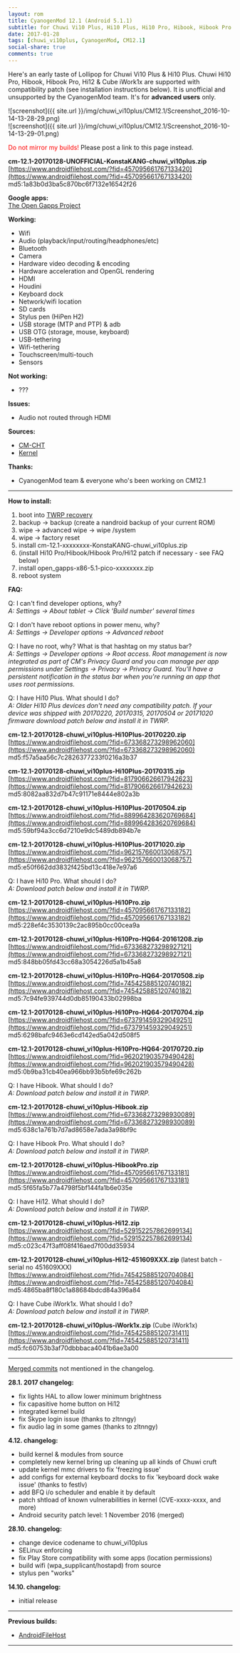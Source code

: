 ```yaml
---
layout: rom
title: CyanogenMod 12.1 (Android 5.1.1)
subtitle: for Chuwi Vi10 Plus, Hi10 Plus, Hi10 Pro, Hibook, Hibook Pro & Hi12
date: 2017-01-28
tags: [chuwi_vi10plus, CyanogenMod, CM12.1]
social-share: true
comments: true
---
```


Here's an early taste of Lollipop for Chuwi Vi10 Plus & Hi10 Plus. Chuwi Hi10 Pro, Hibook, Hibook Pro, Hi12 & Cube iWork1x are supported with compatibility patch (see installation instructions below). It is unofficial and unsupported by the CyanogenMod team. It's for **advanced users** only.

![screenshot]({{ site.url }}/img/chuwi_vi10plus/CM12.1/Screenshot_2016-10-14-13-28-29.png)  
![screenshot]({{ site.url }}/img/chuwi_vi10plus/CM12.1/Screenshot_2016-10-14-13-29-01.png)

<span style="color:#FF0000;">Do not mirror my builds!</span> Please post a link to this page instead.

**cm-12.1-20170128-UNOFFICIAL-KonstaKANG-chuwi_vi10plus.zip**  
[https://www.androidfilehost.com/?fid=457095661767133420](https://www.androidfilehost.com/?fid=457095661767133420)  
md5:1a83b0d3ba5c870bc6f7132e16542f26

**Google apps:**  
[The Open Gapps Project](http://opengapps.org/?arch=x86&api=5.1&variant=pico)

**Working:**

- Wifi
- Audio (playback/input/routing/headphones/etc)
- Bluetooth
- Camera
- Hardware video decoding & encoding
- Hardware acceleration and OpenGL rendering
- HDMI
- Houdini
- Keyboard dock
- Network/wifi location
- SD cards
- Stylus pen (HiPen H2)
- USB storage (MTP and PTP) & adb
- USB OTG (storage, mouse, keyboard)
- USB-tethering
- Wifi-tethering
- Touchscreen/multi-touch
- Sensors

**Not working:**

- ???

**Issues:**

- Audio not routed through HDMI

**Sources:**

- [CM-CHT](https://github.com/CM-CHT)
- [Kernel](https://github.com/CM-CHT/android_kernel_intel_cherrytrail/tree/cm-12.1)

**Thanks:**

- CyanogenMod team & everyone who's been working on CM12.1

----

**How to install:**

1. boot into [TWRP recovery](/devices/chuwi_vi10plus/TWRP)
2. backup -> backup (create a nandroid backup of your current ROM)
3. wipe -> advanced wipe -> wipe /system
4. wipe -> factory reset
5. install cm-12.1-xxxxxxxx-KonstaKANG-chuwi_vi10plus.zip
6. (install Hi10 Pro/Hibook/Hibook Pro/Hi12 patch if necessary - see FAQ below)
7. install open_gapps-x86-5.1-pico-xxxxxxxx.zip
8. reboot system

**FAQ:**

Q: I can't find developer options, why?  
*A: Settings -> About tablet -> Click 'Build number' several times*

Q: I don't have reboot options in power menu, why?  
*A: Settings -> Developer options -> Advanced reboot*

Q: I have no root, why? What is that hashtag on my status bar?  
*A: Settings -> Developer options -> Root access. Root management is now integrated as part of CM's Privacy Guard and you can manage per app permissions under Settings -> Privacy -> Privacy Guard. You'll have a persistent notification in the status bar when you're running an app that uses root permissions.*

Q: I have Hi10 Plus. What should I do?  
*A: Older Hi10 Plus devices don't need any compatibility patch. If your device was shipped with 20170220, 20170315, 20170504 or 20171020 firmware download patch below and install it in TWRP.*

**cm-12.1-20170128-chuwi_vi10plus-Hi10Plus-20170220.zip**  
[https://www.androidfilehost.com/?fid=673368273298962060](https://www.androidfilehost.com/?fid=673368273298962060)  
md5:f57a5aa56c7c2826377233f0216a3b37

**cm-12.1-20170128-chuwi_vi10plus-Hi10Plus-20170315.zip**  
[https://www.androidfilehost.com/?fid=817906626617942623](https://www.androidfilehost.com/?fid=817906626617942623)  
md5:8082aa832d7b47c91171e8444e802a3b

**cm-12.1-20170128-chuwi_vi10plus-Hi10Plus-20170504.zip**  
[https://www.androidfilehost.com/?fid=889964283620769684](https://www.androidfilehost.com/?fid=889964283620769684)  
md5:59bf94a3cc6d7210e9dc5489db894b7e

**cm-12.1-20170128-chuwi_vi10plus-Hi10Plus-20171020.zip**  
[https://www.androidfilehost.com/?fid=962157660013068757](https://www.androidfilehost.com/?fid=962157660013068757)  
md5:e50f662dd3832f425bd13c418e7e97a6

Q: I have Hi10 Pro. What should I do?  
*A: Download patch below and install it in TWRP.*

**cm-12.1-20170128-chuwi_vi10plus-Hi10Pro.zip**  
[https://www.androidfilehost.com/?fid=457095661767133182](https://www.androidfilehost.com/?fid=457095661767133182)  
md5:228ef4c3530139c2ac895b0cc00cea9a

**cm-12.1-20170128-chuwi_vi10plus-Hi10Pro-HQ64-20161208.zip**  
[https://www.androidfilehost.com/?fid=673368273298927121](https://www.androidfilehost.com/?fid=673368273298927121)  
md5:848bb05fd43cc68a3054226d5a1b45a8

**cm-12.1-20170128-chuwi_vi10plus-Hi10Pro-HQ64-20170508.zip**  
[https://www.androidfilehost.com/?fid=745425885120740182](https://www.androidfilehost.com/?fid=745425885120740182)  
md5:7c94fe939744d0db85190433b02998ba

**cm-12.1-20170128-chuwi_vi10plus-Hi10Pro-HQ64-20170704.zip**  
[https://www.androidfilehost.com/?fid=673791459329049251](https://www.androidfilehost.com/?fid=673791459329049251)  
md5:6298bafc9463e6cd142ed5a042d508f5

**cm-12.1-20170128-chuwi_vi10plus-Hi10Pro-HQ64-20170720.zip**  
[https://www.androidfilehost.com/?fid=962021903579490428](https://www.androidfilehost.com/?fid=962021903579490428)  
md5:0b9ba31cb40ea966bb93b5bfe69c262b

Q: I have Hibook. What should I do?  
*A: Download patch below and install it in TWRP.*

**cm-12.1-20170128-chuwi_vi10plus-Hibook.zip**  
[https://www.androidfilehost.com/?fid=673368273298930089](https://www.androidfilehost.com/?fid=673368273298930089)  
md5:638c1a761b7d7ad8658e7ada3a98bf9c

Q: I have Hibook Pro. What should I do?  
*A: Download patch below and install it in TWRP.*

**cm-12.1-20170128-chuwi_vi10plus-HibookPro.zip**  
[https://www.androidfilehost.com/?fid=457095661767133181](https://www.androidfilehost.com/?fid=457095661767133181)  
md5:5f65fa5b77a4798f5bf144fa1b6e035e

Q: I have Hi12. What should I do?  
*A: Download patch below and install it in TWRP.*

**cm-12.1-20170128-chuwi_vi10plus-Hi12.zip**  
[https://www.androidfilehost.com/?fid=529152257862699134](https://www.androidfilehost.com/?fid=529152257862699134)  
md5:c023c47f3aff08f416aed7f00dd35934

**cm-12.1-20170128-chuwi_vi10plus-Hi12-451609XXX.zip** (latest batch - serial no 451609XXX)  
[https://www.androidfilehost.com/?fid=745425885120704084](https://www.androidfilehost.com/?fid=745425885120704084)  
md5:4865ba8f180c1a88684bdcd84a396a84

Q: I have Cube iWork1x. What should I do?  
*A: Download patch below and install it in TWRP.*

**cm-12.1-20170128-chuwi_vi10plus-iWork1x.zip** (Cube iWork1x)  
[https://www.androidfilehost.com/?fid=745425885120731411](https://www.androidfilehost.com/?fid=745425885120731411)  
md5:fc60753b3af70dbbbaca4041b6ae3a00

----

[Merged commits](https://review.lineageos.org/#/q/status:merged++branch:cm-12.1+-project:%255E.*device.*+-project:%255E.*kernel.*,n,z) not mentioned in the changelog.

**28.1. 2017 changelog:**

- fix lights HAL to allow lower minimum brightness
- fix capasitive home button on Hi12
- integrated kernel build
- fix Skype login issue (thanks to zltnngy)
- fix audio lag in some games (thanks to zltnngy)

**4.12. changelog:**

- build kernel & modules from source
- completely new kernel bring up cleaning up all kinds of Chuwi cruft
- update kernel mmc drivers to fix 'freezing issue'
- add configs for external keyboard docks to fix 'keyboard dock wake issue' (thanks to festlv)
- add BFQ i/o scheduler and enable it by default
- patch shtload of known vulnerabilities in kernel (CVE-xxxx-xxxx, and more)
- Android security patch level: 1 November 2016 (merged)

**28.10. changelog:**

- change device codename to chuwi_vi10plus
- SELinux enforcing
- fix Play Store compatibility with some apps (location permissions)
- build wifi (wpa_supplicant/hostapd) from source
- stylus pen "works"

**14.10. changelog:**

- initial release

----

**Previous builds:**

- [AndroidFileHost](https://www.androidfilehost.com/?w=files&flid=122578)

----
